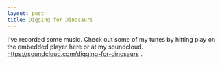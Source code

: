 ```yaml
---
layout: post
title: Digging for Dinosaurs
---
```


I've recorded some music. Check out some of my tunes by hitting play on the embedded player here or at my soundcloud. https://soundcloud.com/digging-for-dinosaurs . 


